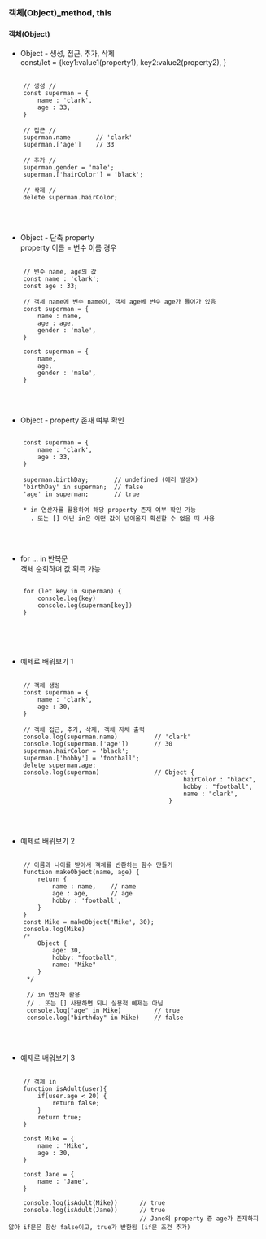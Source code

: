 ### 객체(Object)_method, this

#### 객체(Object)
- Object - 생성, 접근, 추가, 삭제   
  const/let = {key1:value1(property1), key2:value2(property2), }
<pre>
<code>
    // 생성 //
    const superman = {
        name : 'clark',
        age : 33,
    }

    // 접근 //
    superman.name       // 'clark'
    superman.['age']    // 33

    // 추가 //
    superman.gender = 'male';
    superman.['hairColor'] = 'black';

    // 삭제 //
    delete superman.hairColor;
</code>
</pre>
<br>

- Object - 단축 property   
  property 이름 = 변수 이름 경우   
<pre>
<code>
    // 변수 name, age의 값
    const name : 'clark';
    const age : 33;

    // 객체 name에 변수 name이, 객체 age에 변수 age가 들어가 있음
    const superman = {
        name : name,
        age : age,
        gender : 'male',
    }

    const superman = {
        name,
        age,
        gender : 'male',
    }
</code>
</pre>
<br>

- Object - property 존재 여부 확인   
<pre>
<code>
    const superman = {
        name : 'clark',
        age : 33,
    }

    superman.birthDay;       // undefined (에러 발생X)
    'birthDay' in superman;  // false
    'age' in superman;       // true

    * in 연산자를 활용하여 해당 property 존재 여부 확인 가능   
      . 또는 [] 아닌 in은 어떤 값이 넘어올지 확신할 수 없을 때 사용
</code>
</pre>
<br>

- for ... in 반복문   
  객체 순회하며 값 획득 가능
<pre>
<code>
    for (let key in superman) {
        console.log(key)
        console.log(superman[key])
    }
</code>
</pre>
<br><br>


- 예제로 배워보기 1
<pre>
<code>
    // 객체 생성
    const superman = {
        name : 'clark',
        age : 30,
    }

    // 객체 접근, 추가, 삭제, 객체 자체 출력
    console.log(superman.name)          // 'clark'
    console.log(superman.['age'])       // 30
    superman.hairColor = 'black';
    superman.['hobby'] = 'football';
    delete superman.age;
    console.log(superman)               // Object {
                                                hairColor : "black",
                                                hobby : "football",
                                                name : "clark",
                                            }
</code>
</pre>
<br>

- 예제로 배워보기 2
<pre>
<code>
    // 이름과 나이를 받아서 객체를 반환하는 함수 만들기
    function makeObject(name, age) {
        return {
            name : name,    // name
            age : age,      // age
            hobby : 'football',
        }
    }
    const Mike = makeObject('Mike', 30);
    console.log(Mike)
    /* 
        Object {
            age: 30,
            hobby: "football",
            name: "Mike"
        }
     */

     // in 연산자 활용
     // . 또는 [] 사용하면 되니 실용적 예제는 아님
     console.log("age" in Mike)         // true
     console.log("birthday" in Mike)    // false
</code>
</pre>
<br>

- 예제로 배워보기 3
<pre>
<code>
    // 객체 in
    function isAdult(user){
        if(user.age < 20) {
            return false;
        } 
        return true;
    }

    const Mike = {
        name : 'Mike',
        age : 30,
    }

    const Jane = {
        name : 'Jane',
    }

    console.log(isAdult(Mike))      // true
    console.log(isAdult(Jane))      // true
                                    // Jane의 property 중 age가 존재하지 않아 if문은 항상 false이고, true가 반환됨 (if문 조건 추가)
</code>
</pre>
<br>